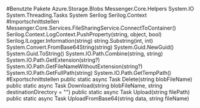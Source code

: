 #Benutzte Pakete
Azure.Storage.Blobs
Messenger.Core.Helpers
System.IO
System.Threading.Tasks
System
Serilog
Serilog.Context
#Importschnittstellen
Messenger.Core.Services.FileSharingService.ConnectToContainer()
Serilog.Context.LogContext.PushProperty(string, object, bool)
Serilog.ILogger.Information(string)
string.Substring(int, int)
System.Convert.FromBase64String(string)
System.Guid.NewGuid()
System.Guid.ToString()
System.IO.Path.Combine(string, string)
System.IO.Path.GetExtension(string?)
System.IO.Path.GetFileNameWithoutExtension(string?)
System.IO.Path.GetFullPath(string)
System.IO.Path.GetTempPath()
#Exportschnittstellen
public static async Task<bool> Delete(string blobFileName)
public static async Task<bool> Download(string blobFileName, string destinationDirectory = "")
public static async Task<string> Upload(string filePath)
public static async Task<string> UploadFromBase64(string data, string fileName)
